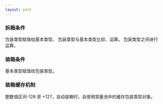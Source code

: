 ```yaml
---
layout: post
---
```


### 拆箱条件

包装类型赋值给基本类型。
包装类型与基本类型比较、运算。
包装类型之间进行运算。

### 装箱条件

基本类型赋值给包装类型。

### 装箱缓存机制

整数值区间-128 至 +127，自动装箱时，会使用常量池中的缓存包装类型对象。